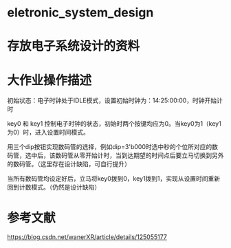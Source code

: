 # eletronic_system_design
# 存放电子系统设计的资料
# 大作业操作描述
初始状态：电子时钟处于IDLE模式，设置初始时钟为：14:25:00:00，时钟开始计时

key0 和 key1 控制电子时钟的状态，初始时两个按键均应为0。当key0为1（key1为0）时，进入设置时间模式。

用三个dip按钮实现数码管的选择，例如dip=3'b000时选中秒的个位所对应的数码管，选中后，该数码管从零开始计时，当到达期望的时间点后要立马切换到另外的数码管。（这里存在设计缺陷，可自行提升）

当所有数码管均设定好后，立马将key0拨到0，key1拨到1，实现从设置时间重新回到计数模式。（仍然是设计缺陷）

# 参考文献
https://blog.csdn.net/wanerXR/article/details/125055177
